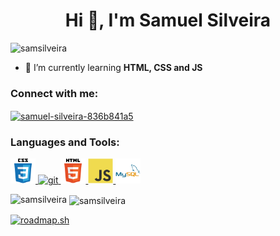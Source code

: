 <h1 align="center">Hi 👋, I'm Samuel Silveira</h1>
<p align="left"> <img src="https://komarev.com/ghpvc/?username=samsilveira&label=Profile%20views&color=0e75b6&style=flat" alt="samsilveira" /> </p>

- 🌱 I’m currently learning **HTML, CSS and JS**

<h3 align="left">Connect with me:</h3>
<p align="left">
<a href="https://linkedin.com/in/samuel-silveira-836b841a5" target="blank"><img align="center" src="https://raw.githubusercontent.com/rahuldkjain/github-profile-readme-generator/master/src/images/icons/Social/linked-in-alt.svg" alt="samuel-silveira-836b841a5" height="30" width="40" /></a>
</p>

<h3 align="left">Languages and Tools:</h3>
<p align="left"> <a href="https://www.w3schools.com/css/" target="_blank" rel="noreferrer"> <img src="https://raw.githubusercontent.com/devicons/devicon/master/icons/css3/css3-original-wordmark.svg" alt="css3" width="40" height="40"/> </a> <a href="https://git-scm.com/" target="_blank" rel="noreferrer"> <img src="https://www.vectorlogo.zone/logos/git-scm/git-scm-icon.svg" alt="git" width="40" height="40"/> </a> <a href="https://www.w3.org/html/" target="_blank" rel="noreferrer"> <img src="https://raw.githubusercontent.com/devicons/devicon/master/icons/html5/html5-original-wordmark.svg" alt="html5" width="40" height="40"/> </a> <a href="https://developer.mozilla.org/en-US/docs/Web/JavaScript" target="_blank" rel="noreferrer"> <img src="https://raw.githubusercontent.com/devicons/devicon/master/icons/javascript/javascript-original.svg" alt="javascript" width="40" height="40"/> </a> <a href="https://www.mysql.com/" target="_blank" rel="noreferrer"> <img src="https://raw.githubusercontent.com/devicons/devicon/master/icons/mysql/mysql-original-wordmark.svg" alt="mysql" width="40" height="40"/> </a> </p>

<p><img align="left" src="https://github-readme-stats.vercel.app/api/top-langs?username=samsilveira&show_icons=true&locale=en&layout=compact" alt="samsilveira" /></p>
<p>&nbsp;<img align="center" src="https://github-readme-stats.vercel.app/api?username=samsilveira&show_icons=true&locale=en" alt="samsilveira" /></p>
<a href="https://roadmap.sh"><img src="https://api.roadmap.sh/v1-badge/wide/6447e99ae272577374973865?variant=dark" alt="roadmap.sh"/></a>
